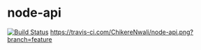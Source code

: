 # node-api
[![Build Status](https://travis-ci.com/ChikereNwali/node-api.png?branch=feature)](https://travis-ci.com/ChikereNwali/node-api)
https://travis-ci.com/ChikereNwali/node-api.png?branch=feature
